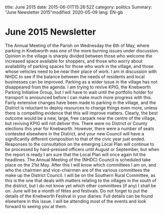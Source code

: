title: June 2015date: 2015-06-01T15:26:52Z
category: politics
Summary: "June Newsletter 2015"modified: 2020-05-09
lang: EN-gb

# June 2015 Newsletter
The Annual Meeting of the Parish on Wednesday the 6th of May, where
parking in Knebworth was one of the more burning issues under
discussion. Opinion in the village is sharply divided between those who
welcome the increased space available for shoppers, and those who worry
about availability of parking spaces for those who work in the village,
and those whose vehicles need to be near their place of work. I am in
discussion with NHDC to see if the balance between the needs of
residents and local businesses can be improved.
Parking as a wider issue in the village has not disappeared from the
agenda. I am trying to revive KPIG, the Knebworth Parking Initiative
Group, but I will have to wait until the portfolio holder for transport
is announced before I can make much more progress with this. Fairly
extensive changes have been made to parking in the village, and the
District is reluctant to deploy resources to change things even more,
unless there is compelling evidence that this will improve matters.
Clearly, the best outcome would be a new, large, free carpark near the
centre of the village, but reviving KPIG will not deliver this.
There were no District or County elections this year for Knebworth.
However, there were a number of seats contested elsewhere in the
District, and your new Council will have a significantly different
composition to that of the civic year just ended. Responses to the
consultation on the emerging Local Plan will continue to be processed by
hard-pressed officers until August or September, but when the report is
ready I am sure that the Local Plan will once again hit the headlines.
The Annual Meeting of the (NHDC) Council is scheduled take place on the
21st May. After this I will know which committees I am on, and who the
chairmen and vice-chairmen are of the various committees the make up the
District Council. I will be on the Southern Rural Committee, as this is
the one that deals with matters relating to the villages in the south of
the district, but I do not know yet which other committees (if any) I
shall be on.
June will be a month of fêtes and festivals. Do not forget to put the
details of the Knebworth Festival in your diaries. Full details can be
found elsewhere in this issue. I will be attending most of the events
and look forward to seeing you at them.
